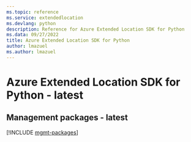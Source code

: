 ```yaml
---
ms.topic: reference
ms.service: extendedlocation
ms.devlang: python
description: Reference for Azure Extended Location SDK for Python
ms.data: 09/27/2022
title: Azure Extended Location SDK for Python
author: lmazuel
ms.author: lmazuel
---
```

# Azure Extended Location SDK for Python - latest

## Management packages - latest
[!INCLUDE [mgmt-packages](extended-location-mgmt-index.md)]